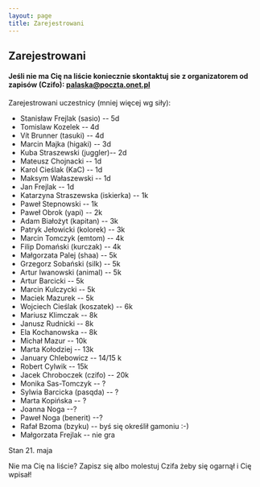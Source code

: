 ```yaml
---
layout: page
title: Zarejestrowani
---
```


## Zarejestrowani

#### Jeśli nie ma Cię na liście koniecznie skontaktuj sie z organizatorem od zapisów (Czifo): palaska@poczta.onet.pl

Zarejestrowani uczestnicy (mniej więcej wg siły):

- Stanisław Frejlak (sasio) -- 5d
- Tomislaw Kozelek -- 4d
- Vít Brunner (tasuki) -- 4d
- Marcin Majka (higaki) -- 3d
- Kuba Straszewski (juggler)-- 2d
- Mateusz Chojnacki -- 1d
- Karol Cieślak (KaC) -- 1d
- Maksym Wałaszewski -- 1d
- Jan Frejlak -- 1d
- Katarzyna Straszewska (iskierka) -- 1k
- Paweł Stepnowski -- 1k
- Paweł Obrok (yapi) -- 2k
- Adam Białożyt (kapitan) -- 3k
- Patryk Jełowicki (kolorek) -- 3k
- Marcin Tomczyk (emtom) -- 4k
- Filip Domański (kurczak) -- 4k
- Małgorzata Palej (shaa) -- 5k
- Grzegorz Sobański (silk) -- 5k
- Artur Iwanowski (animal) -- 5k
- Artur Barcicki -- 5k
- Marcin Kulczycki -- 5k
- Maciek Mazurek -- 5k
- Wojciech Cieślak (koszatek) -- 6k
- Mariusz Klimczak -- 8k
- Janusz Rudnicki -- 8k
- Ela Kochanowska -- 8k
- Michał Mazur -- 10k
- Marta Kołodziej -- 13k
- January Chlebowicz -- 14/15 k
- Robert Cylwik -- 15k
- Jacek Chroboczek (czifo) -- 20k
- Monika Sas-Tomczyk -- ?
- Sylwia Barcicka (pasqda) -- ?
- Marta Kopińska -- ? 
- Joanna Noga --?
- Paweł Noga (benerit) --?
- Rafał Bzoma (bzyku) -- byś się określił gamoniu :-)
- Małgorzata Frejlak -- nie gra



Stan 21. maja

Nie ma Cię na liście?  Zapisz się albo molestuj Czifa żeby się ogarnął i Cię wpisał!

